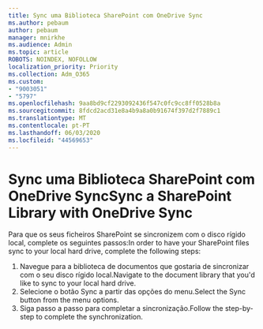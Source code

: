 ```yaml
---
title: Sync uma Biblioteca SharePoint com OneDrive Sync
ms.author: pebaum
author: pebaum
manager: mnirkhe
ms.audience: Admin
ms.topic: article
ROBOTS: NOINDEX, NOFOLLOW
localization_priority: Priority
ms.collection: Adm_O365
ms.custom:
- "9003051"
- "5797"
ms.openlocfilehash: 9aa8bd9cf2293092436f547c0fc9cc8ff0528b8a
ms.sourcegitcommit: 8fdcd2acd31e8a4b9a8a0b91674f397d2f7889c1
ms.translationtype: MT
ms.contentlocale: pt-PT
ms.lasthandoff: 06/03/2020
ms.locfileid: "44569653"
---
```

# <a name="sync-a-sharepoint-library-with-onedrive-sync"></a><span data-ttu-id="85ce4-102">Sync uma Biblioteca SharePoint com OneDrive Sync</span><span class="sxs-lookup"><span data-stu-id="85ce4-102">Sync a SharePoint Library with OneDrive Sync</span></span>

<span data-ttu-id="85ce4-103">Para que os seus ficheiros SharePoint se sincronizem com o disco rígido local, complete os seguintes passos:</span><span class="sxs-lookup"><span data-stu-id="85ce4-103">In order to have your SharePoint files sync to your local hard drive, complete the following steps:</span></span>

1. <span data-ttu-id="85ce4-104">Navegue para a biblioteca de documentos que gostaria de sincronizar com o seu disco rígido local.</span><span class="sxs-lookup"><span data-stu-id="85ce4-104">Navigate to the document library that you'd like to sync to your local hard drive.</span></span>
2. <span data-ttu-id="85ce4-105">Selecione o botão Sync a partir das opções do menu.</span><span class="sxs-lookup"><span data-stu-id="85ce4-105">Select the Sync button from the menu options.</span></span>
3. <span data-ttu-id="85ce4-106">Siga passo a passo para completar a sincronização.</span><span class="sxs-lookup"><span data-stu-id="85ce4-106">Follow the step-by-step to complete the synchronization.</span></span>